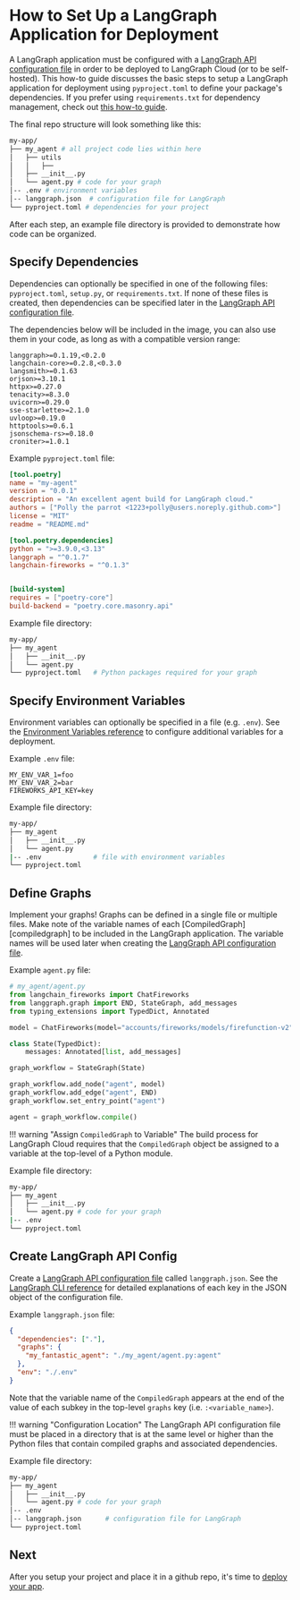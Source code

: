 # How to Set Up a LangGraph Application for Deployment

A LangGraph application must be configured with a [LangGraph API configuration file](../reference/cli.md#configuration-file) in order to be deployed to LangGraph Cloud (or to be self-hosted). This how-to guide discusses the basic steps to setup a LangGraph application for deployment using `pyproject.toml` to define your package's dependencies. If you prefer using `requirements.txt` for dependency management, check out [this how-to guide](./setup.md).

The final repo structure will look something like this:

```bash
my-app/
├── my_agent # all project code lies within here
│   ├── utils
│   │   ├── 
│   ├── __init__.py
│   └── agent.py # code for your graph
│-- .env # environment variables
│-- langgraph.json  # configuration file for LangGraph
└── pyproject.toml # dependencies for your project
```

After each step, an example file directory is provided to demonstrate how code can be organized.

## Specify Dependencies

Dependencies can optionally be specified in one of the following files: `pyproject.toml`, `setup.py`, or `requirements.txt`. If none of these files is created, then dependencies can be specified later in the [LangGraph API configuration file](#create-langgraph-api-config).

The dependencies below will be included in the image, you can also use them in your code, as long as with a compatible version range:
```
langgraph>=0.1.19,<0.2.0
langchain-core>=0.2.8,<0.3.0
langsmith>=0.1.63
orjson>=3.10.1
httpx>=0.27.0
tenacity>=8.3.0
uvicorn>=0.29.0
sse-starlette>=2.1.0
uvloop>=0.19.0
httptools>=0.6.1
jsonschema-rs>=0.18.0
croniter>=1.0.1
```

Example `pyproject.toml` file:

```toml
[tool.poetry]
name = "my-agent"
version = "0.0.1"
description = "An excellent agent build for LangGraph cloud."
authors = ["Polly the parrot <1223+polly@users.noreply.github.com>"]
license = "MIT"
readme = "README.md"

[tool.poetry.dependencies]
python = ">=3.9.0,<3.13"
langgraph = "^0.1.7"
langchain-fireworks = "^0.1.3"


[build-system]
requires = ["poetry-core"]
build-backend = "poetry.core.masonry.api"
```

Example file directory:

```bash
my-app/
├── my_agent
│   ├── __init__.py
│   └── agent.py
└── pyproject.toml   # Python packages required for your graph
```

## Specify Environment Variables

Environment variables can optionally be specified in a file (e.g. `.env`). See the [Environment Variables reference](../reference/env_var.md) to configure additional variables for a deployment.

Example `.env` file:

```
MY_ENV_VAR_1=foo
MY_ENV_VAR_2=bar
FIREWORKS_API_KEY=key
```

Example file directory:

```bash
my-app/
├── my_agent
│   ├── __init__.py
│   └── agent.py
|-- .env             # file with environment variables
└── pyproject.toml
```

## Define Graphs

Implement your graphs! Graphs can be defined in a single file or multiple files. Make note of the variable names of each [CompiledGraph][compiledgraph] to be included in the LangGraph application. The variable names will be used later when creating the [LangGraph API configuration file](../reference/cli.md#configuration-file).

Example `agent.py` file:

```python
# my_agent/agent.py
from langchain_fireworks import ChatFireworks
from langgraph.graph import END, StateGraph, add_messages
from typing_extensions import TypedDict, Annotated

model = ChatFireworks(model="accounts/fireworks/models/firefunction-v2", temperature=0)

class State(TypedDict):
    messages: Annotated[list, add_messages]

graph_workflow = StateGraph(State)

graph_workflow.add_node("agent", model)
graph_workflow.add_edge("agent", END)
graph_workflow.set_entry_point("agent")

agent = graph_workflow.compile()
```

!!! warning "Assign `CompiledGraph` to Variable"
    The build process for LangGraph Cloud requires that the `CompiledGraph` object be assigned to a variable at the top-level of a Python module.

Example file directory:

```bash
my-app/
├── my_agent
│   ├── __init__.py
│   └── agent.py # code for your graph
|-- .env
└── pyproject.toml
```

## Create LangGraph API Config

Create a [LangGraph API configuration file](../reference/cli.md#configuration-file) called `langgraph.json`. See the [LangGraph CLI reference](../reference/cli.md#configuration-file) for detailed explanations of each key in the JSON object of the configuration file.

Example `langgraph.json` file:

```json
{
  "dependencies": ["."],
  "graphs": {
    "my_fantastic_agent": "./my_agent/agent.py:agent"
  },
  "env": "./.env"
}
```

Note that the variable name of the `CompiledGraph` appears at the end of the value of each subkey in the top-level `graphs` key (i.e. `:<variable_name>`).

!!! warning "Configuration Location"
    The LangGraph API configuration file must be placed in a directory that is at the same level or higher than the Python files that contain compiled graphs and associated dependencies.

Example file directory:

```bash
my-app/
├── my_agent
│   ├── __init__.py
│   └── agent.py # code for your graph
│-- .env
│-- langgraph.json      # configuration file for LangGraph
└── pyproject.toml
```

## Next

After you setup your project and place it in a github repo, it's time to [deploy your app](./cloud.md).
